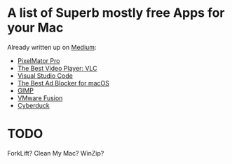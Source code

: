 # **A list of Superb mostly free Apps for your Mac**
Already written up on [Medium](https://medium.com/@VeryBestMacApps):
* [PixelMator Pro](https://www.pixelmator.com/pro/)
* [The Best Video Player: VLC](https://www.videolan.org/)
* [Visual Studio Code](https://code.visualstudio.com/)
* [The Best Ad Blocker for macOS](https://www.iantispy.com)
* [GIMP](https://www.gimp.org/downloads/)
* [VMware Fusion](https://www.vmware.com/go/downloadfusion)
* [Cyberduck](https://cyberduck.io/download/)


# **TODO**
ForkLift?
Clean My Mac?
WinZip?

